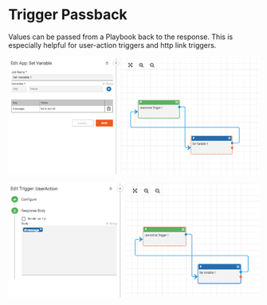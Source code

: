 # Trigger Passback

Values can be passed from a Playbook back to the response. This is especially helpful for user-action triggers and http link triggers.

![trigger passback 1](_images/trigger_passback_1.png)

![trigger passback 2](_images/trigger_passback_2.png)
